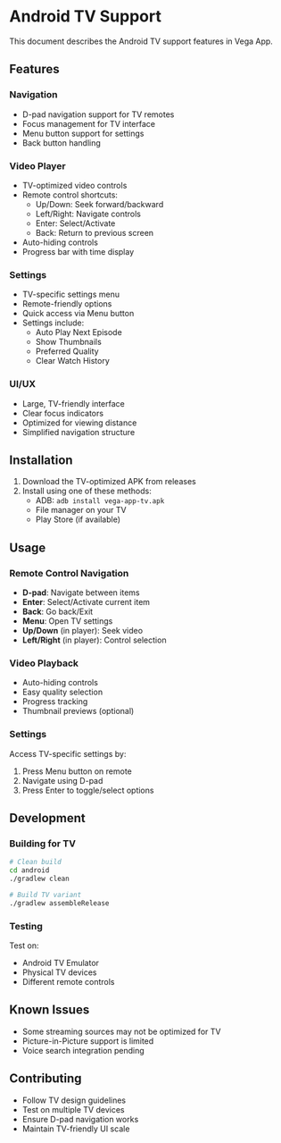 # Android TV Support

This document describes the Android TV support features in Vega App.

## Features

### Navigation
- D-pad navigation support for TV remotes
- Focus management for TV interface
- Menu button support for settings
- Back button handling

### Video Player
- TV-optimized video controls
- Remote control shortcuts:
  - Up/Down: Seek forward/backward
  - Left/Right: Navigate controls
  - Enter: Select/Activate
  - Back: Return to previous screen
- Auto-hiding controls
- Progress bar with time display

### Settings
- TV-specific settings menu
- Remote-friendly options
- Quick access via Menu button
- Settings include:
  - Auto Play Next Episode
  - Show Thumbnails
  - Preferred Quality
  - Clear Watch History

### UI/UX
- Large, TV-friendly interface
- Clear focus indicators
- Optimized for viewing distance
- Simplified navigation structure

## Installation

1. Download the TV-optimized APK from releases
2. Install using one of these methods:
   - ADB: `adb install vega-app-tv.apk`
   - File manager on your TV
   - Play Store (if available)

## Usage

### Remote Control Navigation
- **D-pad**: Navigate between items
- **Enter**: Select/Activate current item
- **Back**: Go back/Exit
- **Menu**: Open TV settings
- **Up/Down** (in player): Seek video
- **Left/Right** (in player): Control selection

### Video Playback
- Auto-hiding controls
- Easy quality selection
- Progress tracking
- Thumbnail previews (optional)

### Settings
Access TV-specific settings by:
1. Press Menu button on remote
2. Navigate using D-pad
3. Press Enter to toggle/select options

## Development

### Building for TV
```bash
# Clean build
cd android
./gradlew clean

# Build TV variant
./gradlew assembleRelease
```

### Testing
Test on:
- Android TV Emulator
- Physical TV devices
- Different remote controls

## Known Issues
- Some streaming sources may not be optimized for TV
- Picture-in-Picture support is limited
- Voice search integration pending

## Contributing
- Follow TV design guidelines
- Test on multiple TV devices
- Ensure D-pad navigation works
- Maintain TV-friendly UI scale 